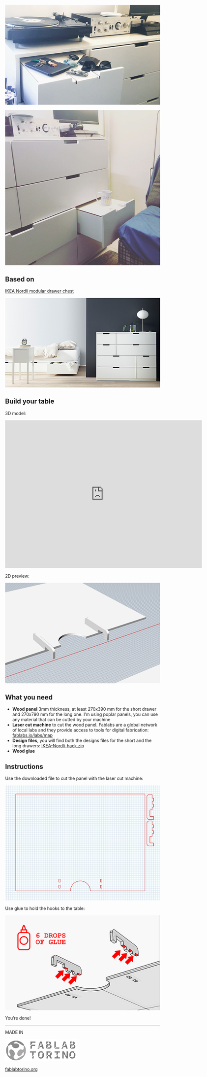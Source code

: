 ![Drawer1](https://raw.githubusercontent.com/tongatron/IKEA-Nordli-hack/master/img/cassetto3.jpg)

![Drawer2](https://raw.githubusercontent.com/tongatron/IKEA-Nordli-hack/master/img/cassetto2.jpg)

## Based on
[IKEA Nordli modular drawer chest](http://www.ikea.com/us/en/catalog/categories/series/27271/)

![Nordli](https://raw.githubusercontent.com/tongatron/IKEA-Nordli-hack/master/img/nordli_original.jpg)

## Build your table
3D model:

<iframe width="640" height="480" src="https://sketchfab.com/models/a009bfdf1fbd4ba9acef5b6bbcd4241b/embed" frameborder="0" allowvr allowfullscreen mozallowfullscreen="true" webkitallowfullscreen="true" onmousewheel=""></iframe>

2D preview:

![Render](https://raw.githubusercontent.com/tongatron/IKEA-Nordli-hack/master/img/render.png)

## What you need
- **Wood panel** 3mm thickness, at least 270x390 mm for the short drawer and 270x790 mm for the long one. I’m using poplar panels, you can use any material that can be cutted by your machine
- **Laser cut machine** to cut the wood panel. Fablabs are a global network of local labs and they provide access to tools for digital fabrication: [fablabs.io/labs/map](https://www.fablabs.io/labs/map)
- **Design files**, you will find both the designs files for the short and the long drawers: [IKEA-Nordli-hack.zip](https://github.com/tongatron/IKEA-Nordli-hack/raw/master/design/IKEA-Nordli-hack.zip)
- **Wood glue**

## Instructions

Use the downloaded file to cut the panel with the laser cut machine:

![render](https://raw.githubusercontent.com/tongatron/IKEA-Nordli-hack/master/img/taglio.png)

Use glue to hold the hooks to the table:

![glue](https://raw.githubusercontent.com/tongatron/IKEA-Nordli-hack/master/img/howtoglue.jpg)

You’re done!

---

MADE IN 

![Fablab Torino](https://raw.githubusercontent.com/tongatron/IKEA-Nordli-hack/master/img/fablabtorino.jpg)

[fablabtorino.org](http://fablabtorino.org/)
